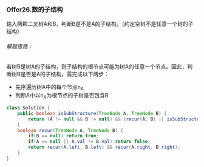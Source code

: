 ### Offer26.数的子结构

输入两颗二叉树A和B，判断B是不是A的子结构。（约定空树不是任意一个树的子结构）

###### 解题思路：

若树B是树A的子结构，则子结构的根节点可能为树A的任意一个节点。因此，判断树B是否是A的子结构，需完成以下两步：

* 先序遍历树A中的每个节点n<sub>A</sub>
* 判断A中以n<sub>A</sub>为根节点的子树是否包含B

```java
class Solution {
    public boolean isSubStructure(TreeNode A, TreeNode B) {
        return (A != null && B != null) && (recur(A, B) || isSubStructure(A.left, B) || isSubStructure(A.right, B));
    }
    boolean recur(TreeNode A, TreeNode B) {
        if(B == null) return true;
        if(A == null || A.val != B.val) return false;
        return recur(A.left, B.left) && recur(A.right, B.right);
    }
}
```

